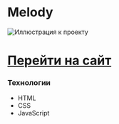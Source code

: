 # Melody
![Иллюстрация к проекту](https://github.com/Dramat1st/Melody/img/MelodyScreen.png)
# [Перейти на сайт](https://dramat1st.github.io/Melody/)

### Технологии
- HTML
- CSS
- JavaScript
